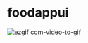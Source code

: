 # foodappui

![ezgif com-video-to-gif](https://github.com/HassaanAhmed60211/fluttercourse/assets/106430586/4b5cccbd-81f2-4537-b016-934a2f2a26b2)
